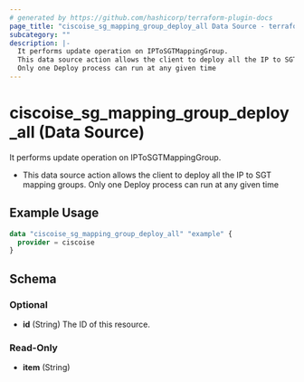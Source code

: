 ```yaml
---
# generated by https://github.com/hashicorp/terraform-plugin-docs
page_title: "ciscoise_sg_mapping_group_deploy_all Data Source - terraform-provider-ciscoise"
subcategory: ""
description: |-
  It performs update operation on IPToSGTMappingGroup.
  This data source action allows the client to deploy all the IP to SGT mapping groups.
  Only one Deploy process can run at any given time
---
```


# ciscoise_sg_mapping_group_deploy_all (Data Source)

It performs update operation on IPToSGTMappingGroup.

- This data source action allows the client to deploy all the IP to SGT mapping groups.
Only one Deploy process can run at any given time

## Example Usage

```terraform
data "ciscoise_sg_mapping_group_deploy_all" "example" {
  provider = ciscoise
}
```

<!-- schema generated by tfplugindocs -->
## Schema

### Optional

- **id** (String) The ID of this resource.

### Read-Only

- **item** (String)


